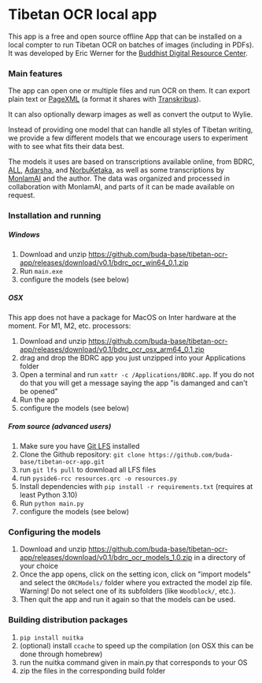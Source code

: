 # Tibetan OCR local app

This app is a free and open source offline App that can be installed on a local compter to run Tibetan OCR on batches of images (including in PDFs). It was developed by Eric Werner for the [Buddhist Digital Resource Center](https://www.bdrc.io).

### Main features

The app can open one or multiple files and run OCR on them. It can export plain text or [PageXML](https://github.com/PRImA-Research-Lab/PAGE-XML) (a format it shares with [Transkribus](https://www.transkribus.org/)). 

It can also optionally dewarp images as well as convert the output to Wylie.

Instead of providing one model that can handle all styles of Tibetan writing, we provide a few different models that we encourage users to experiment with to see what fits their data best.

The models it uses are based on transcriptions available online, from BDRC, [ALL](https://asianlegacylibrary.org/), [Adarsha](https://adarshah.org/), and [NorbuKetaka](http://purl.bdrc.io/resource/PR1ER1), as well as some transcriptions by [MonlamAI](https://monlam.ai/) and the author. The data was organized and processed in collaboration with MonlamAI, and parts of it can be made available on request.

### Installation and running

##### Windows

1. Download and unzip https://github.com/buda-base/tibetan-ocr-app/releases/download/v0.1/bdrc_ocr_win64_0.1.zip
2. Run `main.exe`
3. configure the models (see below)

##### OSX

This app does not have a package for MacOS on Inter hardware at the moment. For M1, M2, etc. processors:

1. Download and unzip https://github.com/buda-base/tibetan-ocr-app/releases/download/v0.1/bdrc_ocr_osx_arm64_0.1.zip
2. drag and drop the BDRC app you just unzipped into your Applications folder
3. Open a terminal and run `xattr -c /Applications/BDRC.app`. If you do not do that you will get a message saying the app "is damanged and can't be opened"
4. Run the app
5. configure the models (see below)

##### From source (advanced users)

1. Make sure you have [Git LFS](https://git-lfs.com) installed
2. Clone the Github repository: `git clone https://github.com/buda-base/tibetan-ocr-app.git`
3. run `git lfs pull` to download all LFS files
4. run `pyside6-rcc resources.qrc -o resources.py`
5. Install dependencies with `pip install -r requirements.txt` (requires at least Python 3.10)
6. Run `python main.py`
7. configure the models (see below)

### Configuring the models

1. Download and unzip https://github.com/buda-base/tibetan-ocr-app/releases/download/v0.1/bdrc_ocr_models_1.0.zip in a directory of your choice
2. Once the app opens, click on the setting icon, click on "import models" and select the `ORCModels/` folder where you extracted the model zip file. Warning! Do not select one of its subfolders (like `Woodblock/`, etc.).
3. Then quit the app and run it again so that the models can be used.

### Building distribution packages

1. `pip install nuitka`
2. (optional) install `ccache` to speed up the compilation (on OSX this can be done through homebrew)
3. run the nuitka command given in main.py that corresponds to your OS
4. zip the files in the corresponding build folder